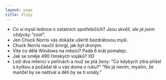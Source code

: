 ```yaml
---
layout: page
title: Vtipy
---
```


- Co si myslí lednice o ostatních spotřebičích? *Jsou skvělí, ale já jsem vždycky "cool".*
- Jen Chuck Norris vás dokáže uškrtit bezdrátovou myší.
- Chuck Norris naučil šmirgl, jak být drsným.
- Víte co dělá Windows na měsíci? Padá 6 krát pomalejc.
- Jak se směje 490 římských vojáků? XD
- Leží dva milenci v peřinách a muž se ptá ženy: "Co kdybych zítra přišel s kytkou a požádal tě u vás doma o ruku?"  "No já nevím, myslím, že manžel by se naštval a děti by se ti smály." 
